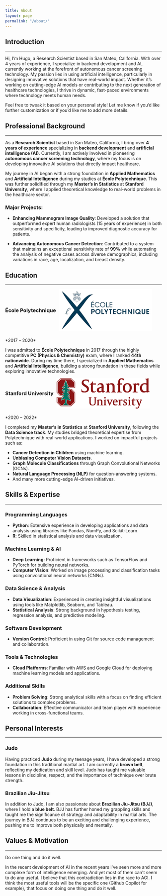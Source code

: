 ```yaml
---
title: About
layout: page
permalink: "/about/"
---
```


## Introduction
---


Hi, I’m Hugo, a Research Scientist based in San Mateo, California.
With over 4 years of experience, I specialize in backend development and AI, currently working at the forefront of autonomous cancer screening technology. My passion lies in using artificial intelligence, particularly in designing innovative solutions that have real-world impact. Whether it’s working on cutting-edge AI models or contributing to the next generation of healthcare technologies, I thrive in dynamic, fast-paced environments where technology meets human needs.

Feel free to tweak it based on your personal style! Let me know if you’d like further customization or if you’d like me to add more details.

## Professional Background
---

As a **Research Scientist** based in San Mateo, California, I bring over **4 years of experience** specializing in **backend development** and **artificial intelligence (AI)**. Currently, I am actively involved in pioneering **autonomous cancer screening technology**, where my focus is on developing innovative AI solutions that directly impact healthcare.

My journey in AI began with a strong foundation in **Applied Mathematics** and **Artificial Intelligence** during my studies at **École Polytechnique**. This was further solidified through my **Master’s in Statistics** at **Stanford University**, where I applied theoretical knowledge to real-world problems in the healthcare sector.

### Major Projects:
- **Enhancing Mammogram Image Quality**: Developed a solution that outperformed expert human radiologists (15 years of experience) in both sensitivity and specificity, leading to improved diagnostic accuracy for patients.

- **Advancing Autonomous Cancer Detection**: Contributed to a system that maintains an exceptional sensitivity rate of **99%** while automating the analysis of negative cases across diverse demographics, including variations in race, age, localization, and breast density.

## Education
---

<div style="display: flex; align-items: center; margin-bottom: 20px;">
  <h3 style="margin: 0; margin-right: 10px;">École Polytechnique</h3>
  <img src="/assets/images/polytech.png" alt="École Polytechnique" style="width: 300px;">
</div>
*2017 – 2020*

I was admitted to **École Polytechnique** in 2017 through the highly competitive **PC (Physics & Chemistry)** exam, where I ranked **44th nationwide**. During my time there, I specialized in **Applied Mathematics** and **Artificial Intelligence**, building a strong foundation in these fields while exploring innovative technologies.

<div style="display: flex; align-items: center; margin-bottom: 20px;">
  <h3 style="margin: 0; margin-right: 10px;">Stanford University</h3>
  <img src="/assets/images/stanford-university-logo.png" alt="Stanford University" style="width: 300px;">
</div>
*2020 – 2022*

I completed my **Master’s in Statistics** at **Stanford University**, following the **Data Science track**. My studies bridged theoretical expertise from Polytechnique with real-world applications. I worked on impactful projects such as:

- **Cancer Detection in Children** using machine learning.
- **Unbiasing Computer Vision Datasets**.
- **Graph Molecule Classifications** through Graph Convolutional Networks (GCNs).
- **Natural Language Processing (NLP)** for question-answering systems.
- And many more cutting-edge AI-driven initiatives.

## Skills & Expertise
---

### Programming Languages
- **Python**: Extensive experience in developing applications and data analysis using libraries like Pandas, NumPy, and Scikit-Learn.
- **R**: Skilled in statistical analysis and data visualization.

### Machine Learning & AI
- **Deep Learning**: Proficient in frameworks such as TensorFlow and PyTorch for building neural networks.
- **Computer Vision**: Worked on image processing and classification tasks using convolutional neural networks (CNNs).

### Data Science & Analysis
- **Data Visualization**: Experienced in creating insightful visualizations using tools like Matplotlib, Seaborn, and Tableau.
- **Statistical Analysis**: Strong background in hypothesis testing, regression analysis, and predictive modeling.

### Software Development
- **Version Control**: Proficient in using Git for source code management and collaboration.

### Tools & Technologies
- **Cloud Platforms**: Familiar with AWS and Google Cloud for deploying machine learning models and applications.

### Additional Skills
- **Problem Solving**: Strong analytical skills with a focus on finding efficient solutions to complex problems.
- **Collaboration**: Effective communicator and team player with experience working in cross-functional teams.


## Personal Interests
---

### Judo
Having practiced **Judo** during my teenage years, I have developed a strong foundation in this traditional martial art. I am currently a **brown belt**, reflecting my dedication and skill level. Judo has taught me valuable lessons in discipline, respect, and the importance of technique over brute strength.

### Brazilian Jiu-Jitsu
In addition to Judo, I am also passionate about **Brazilian Jiu-Jitsu (BJJ)**, where I hold a **blue belt**. BJJ has further honed my grappling skills and taught me the significance of strategy and adaptability in martial arts. The journey in BJJ continues to be an exciting and challenging experience, pushing me to improve both physically and mentally.

## Values & Motivation
---

Do one thing and do it well.

In the recent development of AI in the recent years I've seen more and more complexe form of intelligence emerging. And yet most of them can't seem to do any useful. I believe that this contradiction lies in the race to AGI.
I think the most useful tools will be the specific one (Github Copilot for example), that focus on doing one thing and do it well.
